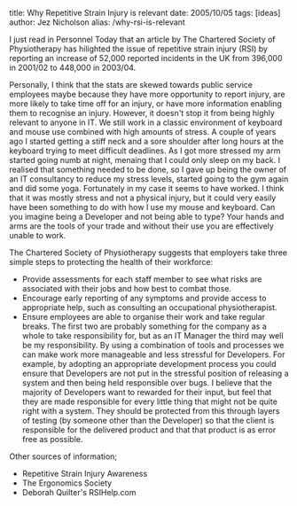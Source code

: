 title: Why Repetitive Strain Injury is relevant
date: 2005/10/05
tags: [ideas]
author: Jez Nicholson
alias: /why-rsi-is-relevant

I just read in Personnel Today that an article by The Chartered Society of Physiotherapy has hilighted the issue of repetitive strain injury (RSI) by reporting an increase of 52,000 reported incidents in the UK from 396,000 in 2001/02 to 448,000 in 2003/04.

Personally, I think that the stats are skewed towards public service employees maybe because they have more opportunity to report injury, are more likely to take time off for an injury, or have more information enabling them to recognise an injury. However, it doesn't stop it from being highly relevant to anyone in IT. We still work in a classic environment of keyboard and mouse use combined with high amounts of stress. A couple of years ago I started getting a stiff neck and a sore shoulder after long hours at the keyboard trying to meet difficult deadlines. As I got more stressed my arm started going numb at night, menaing that I could only sleep on my back. I realised that something needed to be done, so I gave up being the owner of an IT consultancy to reduce my stress levels, started going to the gym again and did some yoga. Fortunately in my case it seems to have worked. I think that it was mostly stress and not a physical injury, but it could very easily have been something to do with how I use my mouse and keyboard. Can you imagine being a Developer and not being able to type? Your hands and arms are the tools of your trade and without their use you are effectively unable to work.

The Chartered Society of Physiotherapy suggests that employers take three simple steps to protecting the health of their workforce:

* Provide assessments for each staff member to see what risks are associated with their jobs and how best to combat those.
* Encourage early reporting of any symptoms and provide access to appropriate help, such as consulting an occupational physiotherapist.
* Ensure employees are able to organise their work and take regular breaks.
The first two are probably something for the company as a whole to take responsibility for, but as an IT Manager the third may well be my responsibility. By using a combination of tools and processes we can make work more manageable and less stressful for Developers. For example, by adopting an appropriate development process you could ensure that Developers are not put in the stressful position of releasing a system and then being held responsible over bugs. I believe that the majority of Developers want to rewarded for their input, but feel that they are made responsible for every little thing that might not be quite right with a system. They should be protected from this through layers of testing (by someone other than the Developer) so that the client is responsible for the delivered product and that that product is as error free as possible.

Other sources of information;

* Repetitive Strain Injury Awareness
* The Ergonomics Society
* Deborah Quilter's RSIHelp.com